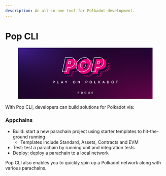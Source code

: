 ```yaml
---
description: An all-in-one tool for Polkadot development.
---
```


# Pop CLI

<figure><img src=".gitbook/assets/image.png" alt=""><figcaption></figcaption></figure>

With Pop CLI, developers can build solutions for Polkadot via:

### Appchains

* Build: start a new parachain project using starter templates to hit-the-ground running
  * Templates include Standard, Assets, Contracts and EVM
* Test: test a parachain by running unit and integration tests
* Deploy: deploy a parachain to a local network

Pop CLI also enables you to quickly spin up a Polkadot network along with various parachains.
